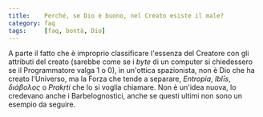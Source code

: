 ```yaml
---
title:    Perché, se Dio è buono, nel Creato esiste il male?
category: faq
tags:     [faq, bontà, Dio]
---
```


A parte il fatto che è improprio classificare l'essenza del Creatore con gli attributi del creato (sarebbe come se i *byte* di un computer si chiedessero se il Programmatore valga 1 o 0), in un'ottica spazionista, non è Dio che ha creato l'Universo, ma la Forza che tende a separare, *Entropia*, *Iblīs*, *διάβολος* o *Prakṛti* che lo si voglia chiamare.
Non è un'idea nuova, lo credevano anche i Barbelognostici, anche se questi
ultimi non sono un esempio da seguire.
